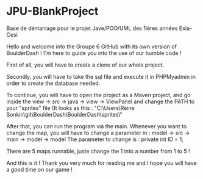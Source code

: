 # JPU-BlankProject

Base de démarrage pour le projet Jave/POO/UML des 1ières années Exia-Cesi

Hello and welcome into the Groupe 6 GitHub with its own version of BoulderDash !
I'm here to guide you into the use of our humble code !

First of all, you will have to create a clone of our whole project.

Secondly, you will have to take the sql file and execute it in PHPMyadmin in order to create the database needed.

To continue, you will have to open the project as a Maven project, and go inside the view -> src -> java -> view -> ViewPanel and change the PATH to your "sprites" file (It looks as this : "C:\\Users\\Reine Sonkin\\git\\BoulderDash\\BoulderDash\\sprites\\"

After that, you can run the program via the main. Whenever you want to change the map, you will have to change a parameter in : 
model -> src -> main -> model -> model 
The parameter to change is : private int ID = 1;
                           
There are 5 maps runnable, juste change the 1 into a number from 1 to 5 !


And this is it ! Thank you very much for reading me and I hope you will have a good time on our game !
